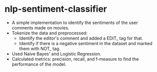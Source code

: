 # nlp-sentiment-classifier
- A simple implementation to identify the sentiments of the user comments made on movies.
- Tokenize the data and preprocessed:
    - Identify the editor's comment and added a EDIT_ tag for that.
    - Identify if there is a negative sentiment in the dataset and marked them with NOT_ tag.
- Used Naive Bayes' and Logistic Regression.
- Calculated metrics: precision, recall, and f-measure to find the performance of the model. 
